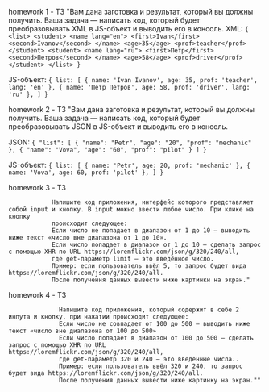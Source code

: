 homework 1 - ТЗ "Вам дана заготовка и результат, который вы должны получить. Ваша задача — написать код, который будет преобразовывать XML в JS-объект
и выводить его в консоль. XML:
 `{ <list>
   <student>
     <name lang="en">
       <first>Ivan</first>
      <second>Ivanov</second>
     </name>
     <age>35</age>
     <prof>teacher</prof>
   </student>
   <student>
     <name lang="ru">
       <first>Петр</first>
       <second>Петров</second>
    </name>
     <age>58</age>
    <prof>driver</prof>
   </student>
 </list> }`
  
  JS-объект:
`{
  list: [
    { name: 'Ivan Ivanov', age: 35, prof: 'teacher', lang: 'en' },
    { name: 'Петр Петров', age: 58, prof: 'driver', lang: 'ru' },
  ]
}`
     
     
homework 2 - ТЗ "Вам дана заготовка и результат, который вы должны получить. Ваша задача — написать код, который будет преобразовывать JSON в JS-объект
и выводить его в консоль.

JSON:
`{
 "list": [
  {
   "name": "Petr",
   "age": "20",
   "prof": "mechanic"
  },
  {
   "name": "Vova",
   "age": "60",
   "prof": "pilot"
  }
 ]
}`

JS-объект:
`{
  list: [
    { name: 'Petr', age: 20, prof: 'mechanic' },
    { name: 'Vova', age: 60, prof: 'pilot' },
  ]
}`


homework 3 - ТЗ  

                Напишите код приложения, интерфейс которого представляет собой input и кнопку. В input можно ввести любое число. При клике на кнопку 
                происходит следующее:
                Если число не попадает в диапазон от 1 до 10 — выводить ниже текст «число вне диапазона от 1 до 10».
                Если число попадает в диапазон от 1 до 10 — сделать запрос c помощью XHR по URL https://loremflickr.com/json/g/320/240/all, 
                где get-параметр limit — это введённое число.
                Пример: если пользователь ввёл 5, то запрос будет вида https://loremflickr.com/json/g/320/240/all.
                После получения данных вывести ниже картинки на экран."
                
                
homework 4 - ТЗ 


                  Напишите код приложения, который содержит в себе 2 инпута и кнопку, при нажатии происходит следующее:
                  Если число не совпадает от 100 до 500 — выводить ниже текст «число вне диапазона от 100 до 500»
                  Если число попадает в диапазон от 100 до 500 — сделать запрос c помощью XHR по URL https://loremflickr.com/json/g/320/240/all, 
                  где get-параметр 320 и 240 — это введённые числа..
                  Пример: если пользователь ввёл 320 и 240, то запрос будет вида https://loremflickr.com/json/g/320/240/all.
                  После получения данных вывести ниже картинку на экран.""
